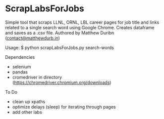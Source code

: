 # ScrapLabsForJobs

Simple tool that scraps LLNL, ORNL, LBL career pages for job title and links related to a single search word using Google Chrome.
Creates dataframe and saves as a .csv file.
Authored by Matthew Duribn (contact@matthewdurb.in)

Usage:
  $ python scrapLabsForJobs.py search-words
  
Dependencies
  - selenium
  - pandas
  - cromedriver in directory (https://chromedriver.chromium.org/downloads)

To Do
  - clean up xpaths
  - optimize delays (sleep) for iterating through pages
  - add other labs
